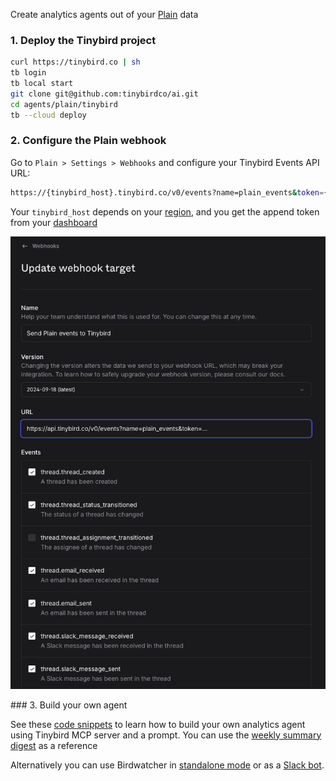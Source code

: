 Create analytics agents out of your [Plain](https://plain.com) data

### 1. Deploy the Tinybird project


```sh
curl https://tinybird.co | sh
tb login
tb local start
git clone git@github.com:tinybirdco/ai.git
cd agents/plain/tinybird
tb --cloud deploy
```

### 2. Configure the Plain webhook

Go to `Plain > Settings > Webhooks` and configure your Tinybird Events API URL:

```sh
https://{tinybird_host}.tinybird.co/v0/events?name=plain_events&token={tinybird_append_token}
```

Your `tinybird_host` depends on your [region](https://www.tinybird.co/docs/api-reference#current-tinybird-regions), and you get the append token from your [dashboard](https://cloud.tinybird.co/tokens)

![Plain webhook configuration](./assets/plain-webhook.png)

### 3. Build your own agent

See these [code snippets](https://www.tinybird.co/docs/forward/analytics-agents/mcp-server-snippets) to learn how to build your own analytics agent using Tinybird MCP server and a prompt. You can use the [weekly summary digest](https://github.com/tinybirdco/ai/blob/main/agents/plain/weekly_summary.md) as a reference

Alternatively you can use Birdwatcher in [standalone mode](https://www.tinybird.co/templates/birdwatcher-ai-notifications) or as a [Slack bot](https://github.com/tinybirdco/ai/tree/main?tab=readme-ov-file#-birdwatcher-agent).


